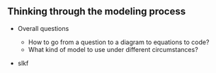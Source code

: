 ## Thinking through the modeling process

- Overall questions
    - How to go from a question to a diagram to equations to code?
    - What kind of model to use under different circumstances?

- slkf